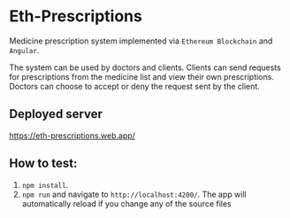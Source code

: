 # Eth-Prescriptions

Medicine prescription system implemented via `Ethereum Blockchain` and `Angular`.

The system can be used by doctors and clients. Clients can send requests for prescriptions from the medicine list and view their own prescriptions.
Doctors can choose to accept or deny the request sent by the client.

## Deployed server

https://eth-prescriptions.web.app/

## How to test:

1. `npm install`.
2. `npm run` and navigate to `http://localhost:4200/`. The app will automatically reload if you change any of the source files
